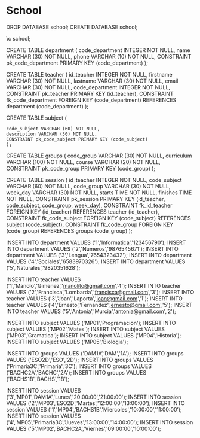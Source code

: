 # School

DROP DATABASE school;
CREATE DATABASE school;

\c school;

CREATE TABLE department (
    code_department INTEGER NOT NULL,
    name VARCHAR (30) NOT NULL,
    phone VARCHAR (10) NOT NULL,
    CONSTRAINT pk_code_department PRIMARY KEY (code_department)
);


CREATE TABLE teacher (
    id_teacher INTEGER NOT NULL,
    firstname VARCHAR (30) NOT NULL,
    lastname VARCHAR (30) NOT NULL,
    email VARCHAR (30) NOT NULL,
    code_department INTEGER NOT NULL,
    CONSTRAINT pk_teacher PRIMARY KEY (id_teacher),
    CONSTRAINT fk_code_department FOREIGN KEY (code_department) REFERENCES department (code_department)
);    

CREATE TABLE subject (

    code_subject VARCHAR (60) NOT NULL,
    description VARCHAR (30) NOT NULL,
    CONSTRAINT pk_code_subject PRIMARY KEY (code_subject)
    );

CREATE TABLE groups (
    code_group VARCHAR (30) NOT NULL,
    curriculum VARCHAR (100) NOT NULL,
    course VARCHAR (20) NOT NULL,
    CONSTRAINT pk_code_group PRIMARY KEY (code_group)
    );

CREATE TABLE session (
    id_teacher INTEGER NOT NULL,
    code_subject VARCHAR (60) NOT NULL,
    code_group VARCHAR (30) NOT NULL,
    week_day VARCHAR (30) NOT NULL,
    starts TIME NOT NULL,
    finishes TIME NOT NULL,
    CONSTRAINT pk_session PRIMARY KEY (id_teacher, code_subject, code_group, week_day),
    CONSTRAINT fk_id_teacher FOREIGN KEY (id_teacher) REFERENCES teacher (id_teacher),
    CONSTRAINT fk_code_subject FOREIGN KEY (code_subject) REFERENCES subject (code_subject),
    CONSTRAINT fk_code_group FOREIGN KEY (code_group) REFERENCES groups (code_group)
     );

INSERT INTO department VALUES ('1','Informatica','123456790');
INSERT INTO department VALUES ('2','Numeros','9876545671');
INSERT INTO department VALUES ('3','Lengua','7654323432');
INSERT INTO department VALUES ('4','Sociales','6583970326');
INSERT INTO department VALUES ('5','Naturales','9820351628');

INSERT INTO teacher VALUES ('1','Manolo','Gimenez','manolito@gmail.com','4');
INSERT INTO teacher VALUES ('2','Francisca','Lombarda','francisca@gmail.com','3');
INSERT INTO teacher VALUES ('3','Joan','Laporta','joan@gmail.com','1');
INSERT INTO teacher VALUES ('4','Ernesto','Fernandez','ernesto@gmail.com','5');
INSERT INTO teacher VALUES ('5','Antonia','Murcia','antonia@gmail.com','2');

INSERT INTO subject VALUES ('MP01','Programacion');
INSERT INTO subject VALUES ('MP02','Mates');
INSERT INTO subject VALUES ('MP03','Gramatica');
INSERT INTO subject VALUES ('MP04','Historia');
INSERT INTO subject VALUES ('MP05','Biologia');

INSERT INTO groups VALUES ('DAM1A’,’DAM','1A');
INSERT INTO groups VALUES ('ESO2D','ESO','2D');
INSERT INTO groups VALUES ('Primaria3C','Primaria','3C');
INSERT INTO groups VALUES ('BACHC2A','BACHC','2A');
INSERT INTO groups VALUES ('BACHS1B','BACHS','1B');

INSERT INTO session VALUES ('3','MP01','DAM1A','Lunes','20:00:00','21:00:00');
INSERT INTO session VALUES ('2','MP03','ESO2D','Martes','12:00:00','13:00:00');
INSERT INTO session VALUES ('1','MP04','BACHS1B','Miercoles','10:00:00','11:00:00’);
INSERT INTO session VALUES ('4','MP05','Primaria3C','Jueves','13:00:00','14:00:00');
INSERT INTO session VALUES ('5','MP02','BACHC2A','Viernes','09:00:00','10:00:00');
